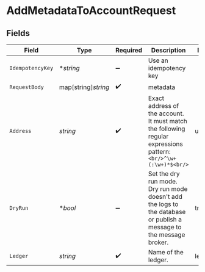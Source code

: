 # AddMetadataToAccountRequest


## Fields

| Field                                                                                                               | Type                                                                                                                | Required                                                                                                            | Description                                                                                                         | Example                                                                                                             |
| ------------------------------------------------------------------------------------------------------------------- | ------------------------------------------------------------------------------------------------------------------- | ------------------------------------------------------------------------------------------------------------------- | ------------------------------------------------------------------------------------------------------------------- | ------------------------------------------------------------------------------------------------------------------- |
| `IdempotencyKey`                                                                                                    | **string*                                                                                                           | :heavy_minus_sign:                                                                                                  | Use an idempotency key                                                                                              |                                                                                                                     |
| `RequestBody`                                                                                                       | map[string]*string*                                                                                                 | :heavy_check_mark:                                                                                                  | metadata                                                                                                            |                                                                                                                     |
| `Address`                                                                                                           | *string*                                                                                                            | :heavy_check_mark:                                                                                                  | Exact address of the account. It must match the following regular expressions pattern:<br/>```<br/>^\w+(:\w+)*$<br/>```<br/> | users:001                                                                                                           |
| `DryRun`                                                                                                            | **bool*                                                                                                             | :heavy_minus_sign:                                                                                                  | Set the dry run mode. Dry run mode doesn't add the logs to the database or publish a message to the message broker. | true                                                                                                                |
| `Ledger`                                                                                                            | *string*                                                                                                            | :heavy_check_mark:                                                                                                  | Name of the ledger.                                                                                                 | ledger001                                                                                                           |
